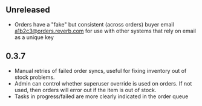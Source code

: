 ## Unreleased

* Orders have a "fake" but consistent (across orders) buyer email a1b2c3@orders.reverb.com for use with other systems that rely on email as a unique key

## 0.3.7

* Manual retries of failed order syncs, useful for fixing inventory out of stock problems.
* Admin can control whether superuser override is used on orders. If not used, then orders will error out if the item is out of stock.
* Tasks in progress/failed are more clearly indicated in the order queue
